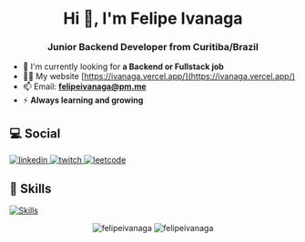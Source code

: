 <h1 align="center">Hi 👋, I'm Felipe Ivanaga</h1>
<h3 align="center">Junior Backend Developer from Curitiba/Brazil</h3>

- 🤝 I'm currently looking for **a Backend or Fullstack job**
- 👨‍💻 My website [https://ivanaga.vercel.app/](https://ivanaga.vercel.app/)
- 📫 Email: **felipeivanaga@pm.me**
- ⚡ **Always learning and growing**

## 💻 Social

<a href="https://www.linkedin.com/in/felipeivanaga/">
  <img src="https://img.shields.io/badge/linkedin-%230077B5.svg?style=for-the-badge&logo=linkedin&logoColor=white" alt="linkedin" />
</a>
<a href="https://www.twitch.tv/ivanaga">
  <img src="https://img.shields.io/badge/Twitch-%239146FF.svg?style=for-the-badge&logo=Twitch&logoColor=white" alt="twitch" />
</a>
<a href="https://leetcode.com/FelipeIvanaga/">
  <img src="https://img.shields.io/badge/LeetCode-000000?style=for-the-badge&logo=LeetCode&logoColor=#d16c06" alt="leetcode" />
</a>

## 🚀 Skills

[![Skills](https://skillicons.dev/icons?i=ts,nodejs,express,nestjs,nextjs,react,tailwind,postgres,mongodb,prisma,docker,jest)](https://ivanaga.vercel.app/)

<p align="center">
  <img src="https://camo.githubusercontent.com/de71aed196a1a44d3caf9d9f3cfc20a7702f630d718fa8d353d35d64262ce126/68747470733a2f2f6769746875622d726561646d652d73746174732e76657263656c2e6170702f6170692f746f702d6c616e67733f757365726e616d653d66656c6970656976616e6167612673686f775f69636f6e733d74727565267468656d653d746f6b796f6e69676874266c6f63616c653d656e266c61796f75743d636f6d70616374" alt="felipeivanaga" data-canonical-src="https://github-readme-stats.vercel.app/api/top-langs?username=felipeivanaga&amp;show_icons=true&amp;theme=tokyonight&amp;locale=en&amp;layout=compact" style="max-width: 100%;">

  <img src="https://camo.githubusercontent.com/dd1e4b98e971257cdbf131d4c7bda734a92aeec29ec0b899ec37d9283f2f3781/68747470733a2f2f6769746875622d726561646d652d73746174732e76657263656c2e6170702f6170693f757365726e616d653d66656c6970656976616e6167612673686f775f69636f6e733d74727565267468656d653d746f6b796f6e69676874266c6f63616c653d656e" alt="felipeivanaga" data-canonical-src="https://github-readme-stats.vercel.app/api?username=felipeivanaga&amp;show_icons=true&amp;theme=tokyonight&amp;locale=en" style="max-width: 100%;">
</p>
